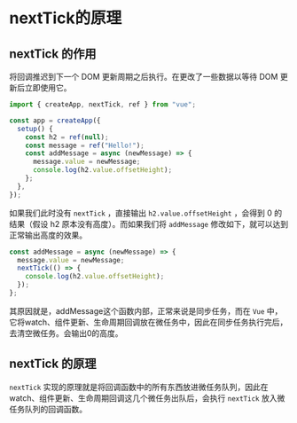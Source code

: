 # nextTick的原理

## nextTick 的作用

将回调推迟到下一个 DOM 更新周期之后执行。在更改了一些数据以等待 DOM 更新后立即使用它。

```js
import { createApp, nextTick, ref } from "vue";

const app = createApp({
  setup() {
    const h2 = ref(null);
    const message = ref("Hello!");
    const addMessage = async (newMessage) => {
      message.value = newMessage;
      console.log(h2.value.offsetHeight);
    };
  },
});
```

如果我们此时没有 `nextTick` ，直接输出 `h2.value.offsetHeight` ，会得到 0 的结果（假设 h2 原本没有高度）。而如果我们将 `addMessage` 修改如下，就可以达到正常输出高度的效果。

```js
const addMessage = async (newMessage) => {
  message.value = newMessage;
  nextTick(() => {
    console.log(h2.value.offsetHeight);
  });
};
```

其原因就是，addMessage这个函数内部，正常来说是同步任务，而在 `Vue` 中，它将watch、组件更新、生命周期回调放在微任务中，因此在同步任务执行完后，去清空微任务。会输出0的高度。

## nextTick 的原理

`nextTick` 实现的原理就是将回调函数中的所有东西放进微任务队列，因此在watch、组件更新、生命周期回调这几个微任务出队后，会执行 `nextTick` 放入微任务队列的回调函数。
